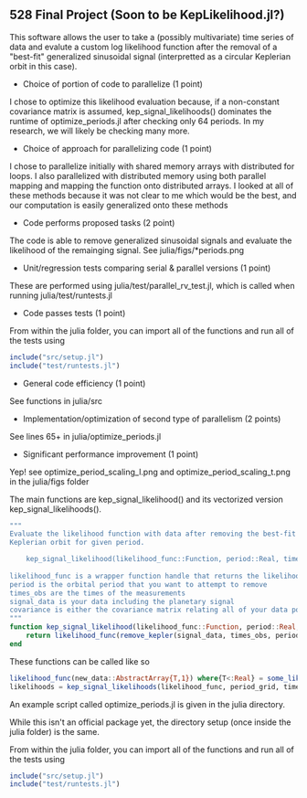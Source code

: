 ## 528 Final Project (Soon to be KepLikelihood.jl?)

This software allows the user to take a (possibly multivariate) time series of data and evalute a custom log likelihood function after the removal of a "best-fit" generalized sinusoidal signal (interpretted as a circular Keplerian orbit in this case).

- Choice of portion of code to parallelize (1 point)

I chose to optimize this likelihood evaluation because, if a non-constant covariance matrix is assumed, kep_signal_likelihoods() dominates the runtime of optimize_periods.jl after checking only 64 periods. In my research, we will likely be checking many more.

- Choice of approach for parallelizing code (1 point)

I chose to parallelize initially with shared memory arrays with distributed for loops. I also parallelized with distributed memory using both parallel mapping and mapping the function onto distributed arrays. I looked at all of these methods because it was not clear to me which would be the best, and our computation is easily generalized onto these methods

- Code performs proposed tasks (2 point)

The code is able to remove generalized sinusoidal signals and evaluate the likelihood of the remainging signal. See julia/figs/\*periods.png

- Unit/regression tests comparing serial & parallel versions (1 point)

These are performed using julia/test/parallel_rv_test.jl, which is called when running julia/test/runtests.jl

- Code passes tests (1 point)

From within the julia folder, you can import all of the functions and run all of the tests using

```julia
include("src/setup.jl")
include("test/runtests.jl")
```

- General code efficiency (1 point)

See functions in julia/src

- Implementation/optimization of second type of parallelism (2 points)

See lines 65+ in julia/optimize_periods.jl

- Significant performance improvement (1 point)

Yep! see optimize_period_scaling_l.png and optimize_period_scaling_t.png in the julia/figs folder


The main functions are kep_signal_likelihood() and its vectorized version kep_signal_likelihoods().

```julia
"""
Evaluate the likelihood function with data after removing the best-fit circular
Keplerian orbit for given period.

    kep_signal_likelihood(likelihood_func::Function, period::Real, times_obs::AbstractArray{T2,1}, signal_data::AbstractArray{T3,1}, covariance::Union{Cholesky{T4,Array{T4,2}},Symmetric{T5,Array{T5,2}},AbstractArray{T6}})
    
likelihood_func is a wrapper function handle that returns the likelihood given a single input of the data without the best-fit Kperleian signal
period is the orbital period that you want to attempt to remove
times_obs are the times of the measurements
signal_data is your data including the planetary signal
covariance is either the covariance matrix relating all of your data points, or a vector of noise measuremnets
"""
function kep_signal_likelihood(likelihood_func::Function, period::Real, times_obs::AbstractArray{T2,1}, signal_data::AbstractArray{T3,1}, covariance::Union{Cholesky{T4,Array{T4,2}},Symmetric{T5,Array{T5,2}},AbstractArray{T6}})
    return likelihood_func(remove_kepler(signal_data, times_obs, period, covariance))
end
```

These functions can be called like so

```julia
likelihood_func(new_data::AbstractArray{T,1}) where{T<:Real} = some_likelihood_function(x...)  # at least one of the inputs should depend on new_data 
likelihoods = kep_signal_likelihoods(likelihood_func, period_grid, times_obs, fake_data, covariance)
```

An example script called optimize_periods.jl is given in the julia directory.

While this isn't an official package yet, the directory setup (once inside the julia folder) is the same.

From within the julia folder, you can import all of the functions and run all of the tests using

```julia
include("src/setup.jl")
include("test/runtests.jl")
```
